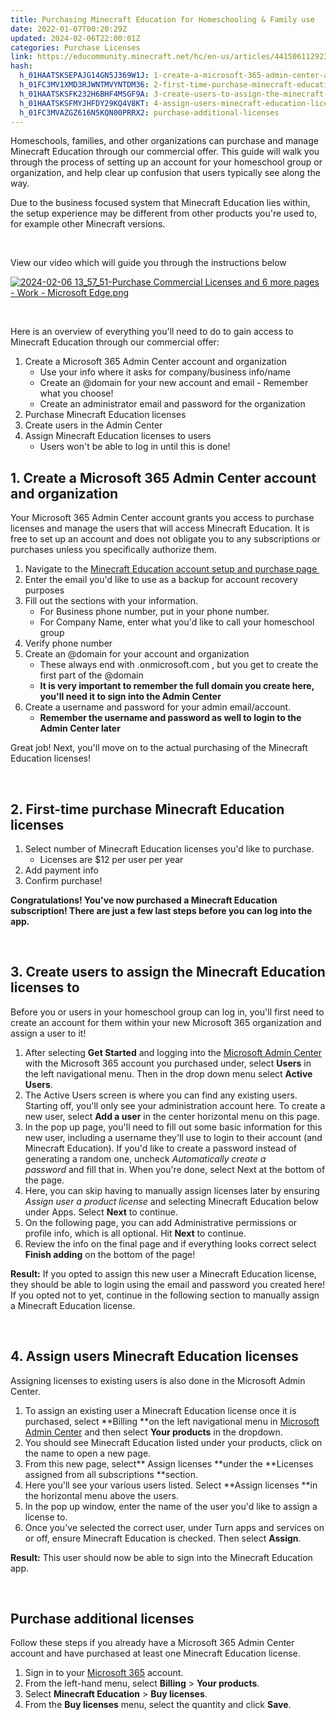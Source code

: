 ```yaml
---
title: Purchasing Minecraft Education for Homeschooling & Family use
date: 2022-01-07T00:20:29Z
updated: 2024-02-06T22:00:01Z
categories: Purchase Licenses
link: https://educommunity.minecraft.net/hc/en-us/articles/4415061129236-Purchasing-Minecraft-Education-for-Homeschooling-Family-use
hash:
  h_01HAATSKSEPAJG14GN5J369W1J: 1-create-a-microsoft-365-admin-center-account-and-organization
  h_01FC3MV1XMD3RJWNTMVYNTDM36: 2-first-time-purchase-minecraft-education-licenses
  h_01HAATSKSFK232H6BHF4MSGF9A: 3-create-users-to-assign-the-minecraft-education-licenses-to
  h_01HAATSKSFMYJHFDY29KQ4V8KT: 4-assign-users-minecraft-education-licenses
  h_01FC3MVAZGZ616N5KQN00PRRX2: purchase-additional-licenses
---
```


Homeschools, families, and other organizations can purchase and manage Minecraft Education through our commercial offer. This guide will walk you through the process of setting up an account for your homeschool group or organization, and help clear up confusion that users typically see along the way.

Due to the business focused system that Minecraft Education lies within, the setup experience may be different from other products you're used to, for example other Minecraft versions. 

 

View our video which will guide you through the instructions below

[![2024-02-06 13_57_51-Purchase Commercial Licenses and 6 more pages - Work - Microsoft​ Edge.png](https://educommunity.minecraft.net/hc/article_attachments/23509056392724)](https://www.youtube.com/watch?v=0GF2PZajxVk)

 

Here is an overview of everything you'll need to do to gain access to Minecraft Education through our commercial offer:

1.  Create a Microsoft 365 Admin Center account and organization
    - Use your info where it asks for company/business info/name
    - Create an @domain for your new account and email - Remember what you choose!
    - Create an administrator email and password for the organization 
2.  Purchase Minecraft Education licenses
3.  Create users in the Admin Center 
4.  Assign Minecraft Education licenses to users
    - Users won't be able to log in until this is done!

## 1. Create a Microsoft 365 Admin Center account and organization

Your Microsoft 365 Admin Center account grants you access to purchase licenses and manage the users that will access Minecraft Education. It is free to set up an account and does not obligate you to any subscriptions or purchases unless you specifically authorize them.

1.  Navigate to the [Minecraft Education account setup and purchase page ](https://aka.ms/MCEDUCommercialPurchase)
2.  Enter the email you'd like to use as a backup for account recovery purposes
3.  Fill out the sections with your information.
    - For Business phone number, put in your phone number. 
    - For Company Name, enter what you'd like to call your homeschool group
4.  Verify phone number 
5.  Create an @domain for your account and organization
    - These always end with .onmicrosoft.com , but you get to create the first part of the @domain
    - **It is very important to remember the full domain you create here, you'll need it to sign into the Admin Center**
6.  Create a username and password for your admin email/account. 
    - **Remember the username and password as well to login to the Admin Center later**

Great job! Next, you'll move on to the actual purchasing of the Minecraft Education licenses!

 

## 2. First-time purchase Minecraft Education licenses

1.  Select number of Minecraft Education licenses you'd like to purchase. 
    - Licenses are \$12 per user per year
2.  Add payment info
3.  Confirm purchase!

**Congratulations! You've now purchased a Minecraft Education subscription! There are just a few last steps before you can log into the app.**

 

## 3. Create users to assign the Minecraft Education licenses to

Before you or users in your homeschool group can log in, you'll first need to create an account for them within your new Microsoft 365 organization and assign a user to it! 

1.  After selecting **Get Started** and logging into the [Microsoft Admin Center](https://admin.microsoft.com/) with the Microsoft 365 account you purchased under, select **Users** in the left navigational menu. Then in the drop down menu select **Active Users**.  
2.  The Active Users screen is where you can find any existing users. Starting off, you'll only see your administration account here. To create a new user, select **Add a user** in the center horizontal menu on this page.
3.  In the pop up page, you'll need to fill out some basic information for this new user, including a username they'll use to login to their account (and Minecraft Education). If you'd like to create a password instead of generating a random one, uncheck *Automatically create a password* and fill that in. When you're done, select Next at the bottom of the page. 
4.  Here, you can skip having to manually assign licenses later by ensuring *Assign user a product license* and selecting Minecraft Education below under Apps. Select **Next** to continue.
5.  On the following page, you can add Administrative permissions or profile info, which is all optional. Hit **Next** to continue.  
6.  Review the info on the final page and if everything looks correct select **Finish adding** on the bottom of the page!

**Result:** If you opted to assign this new user a Minecraft Education license, they should be able to login using the email and password you created here! If you opted not to yet, continue in the following section to manually assign a Minecraft Education license.  

 

## 4. Assign users Minecraft Education licenses

Assigning licenses to existing users is also done in the Microsoft Admin Center.

1.  To assign an existing user a Minecraft Education license once it is purchased, select **Billing **on the left navigational menu in [Microsoft Admin Center](https://admin.microsoft.com/) and then select **Your products** in the dropdown.
2.  You should see Minecraft Education listed under your products, click on the name to open a new page.
3.  From this new page, select** Assign licenses **under the **Licenses assigned from all subscriptions **section.  
4.  Here you'll see your various users listed. Select **Assign licenses **in the horizontal menu above the users.
5.  In the pop up window, enter the name of the user you'd like to assign a license to.
6.  Once you've selected the correct user, under Turn apps and services on or off, ensure Minecraft Education is checked. Then select **Assign**.

**Result:** This user should now be able to sign into the Minecraft Education app.  

 

## Purchase additional licenses

Follow these steps if you already have a Microsoft 365 Admin Center account and have purchased at least one Minecraft Education license.

1.  Sign in to your [Microsoft 365](https://admin.microsoft.com/) account.
2.  From the left-hand menu, select **Billing** \> **Your products**.
3.  Select **Minecraft Education** \> **Buy licenses**.
4.  From the **Buy licenses** menu, select the quantity and click **Save**.
